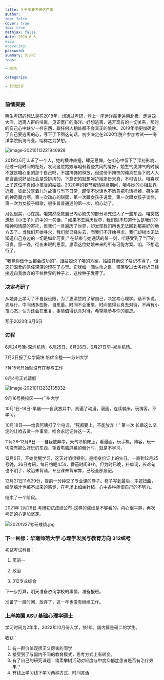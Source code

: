 ```yaml
---
title: 关于咱要考研这件事
author: 
top: false
cover: true
toc: true
mathjax: false
date: 2020-6-6
#img:
#coverImg: 
password: 
summary: 先于行
tags: 

- 感悟

categories: 

- 其他分享
---
```






### 前情提要

萌生考研的想法是在2018年，想通过考研，登上一座远洋船走遍南北极，走遍四大洋，远离人群的喧嚣，见识宽广的海洋。好想逃离，逃开现有的一切关系，那时的自己心中缺少一样东西，跟任何人相处都不会真正的愉快。2019年咱更加确定了自己要逃离的心，写下了下图这句话，初步决定在2020年脱产参加考试——海洋学院航海专业。咱称之为梦想。

![image-20210113221940928](C:\Users\qiumu\AppData\Roaming\Typora\typora-user-images\image-20210113221940928.png)

2019年6月认识了一个人，她的横冲直撞，肆无忌惮，在咱心中留下了深刻影响，经过一段时间的相处，发现这位姑娘与咱有着些共同的爱好，她生气发脾气的时候不就是咱心里的那个自己吗，不加掩饰的释放，但这份不掩饰的纯真在当下的人人都含蓄说好话社会是受排挤的，下意识的就想呵护她那份天真，不可否认，咱喜欢上了这位率真如小孩版的姑娘。2020年的春节疫情隔离期间，咱与她的心相互靠近着，彼此分享着儿时故事与当下日常，即使不说话也不愿意把电话挂掉，荷尔蒙的神奇魔力啊。第一次动心的甜蜜，第一次跟女孩子说爱，第一次跟女孩子谈性，第一次为女孩子唱歌，很多普普通通的第一次，咱心动了。

月色很美，心在跳。咱突然感觉自己内心缺失的部分填充进入了一些东西，咱突然想起《小王子》的中的一句话，“ 如果不去遍历世界，我们就不知道什么是我们的精神和情感的寄托，但我们一旦遍历了世界，却发现我们再也无法回到那美好的地方去了。当我们开始寻求，我们就已经失去，而我们不开始寻求，我们却根本无法知道自己身边的一切是如此可贵。” 在结束与她通话的某一刻，咱感受到了当下的可贵。那一晚，彻夜未眠的思索，思索这位姑娘未来的所有可能方案。咱，不想远行了。

“我觉你做什么都会成功的”，跟姑娘说了咱的方案，姑娘其他说了啥记不得了，但这句温柔的信任深深的印在了心里。它犹如一滴生命之泉，滴落受过太多挫折已经接近自我放弃的干枯世界的种子上，这枚种子发芽了。

###  决定考研了

从她身上学习了不自我设限，为了更清楚的了解自己，决定考心理学。话不多说，先与行，中间诸多曲折，自思量，时间不会重来，时间值得认真去对待，不再有小孩心态，认为还会在重复，事情值得认真对待。希望能参与你的痕迹。

写于2020年6月6日

### 过程

6月24号晚-深圳机场，6月25日，6月26日，6月27日早-郑州机场。

7月3日报了众学简块 培优全程——苏州大学

7月15号开始就没有在参与工作

8月4号正式请假

![image-20210113232135832](C:\Users\qiumu\AppData\Roaming\Typora\typora-user-images\image-20210113232135832.png)

9月16号换校区——广州大学

10月1日-18日-早晨——自我放弃中，刷遍了动漫，漫画，连续躺床，玩博客，不学习。

10月18日——给袁阿姨打了个电话。“死都要上，不能放弃！” 第一次 长辈这么坚定的让咱去做一件事情。咱会永远记住这一天。

11月28-12月8日——自我放弃中，天气冷躺床上，看漫画，玩手机，博客，玩一切没有那么好玩的东西，望着电脑屏幕的倒计时，就是不学习。

12月9日，开始觉醒学习，这天对咱很特别，是咱身份证上的生日。一直到12月25号晚，26日考研，每日约睡4.5h，番茄时间8+h。但为时已晚，补单词，长难句也不明了，政治未背诵，专业课未背牢靠，已经全部忘记。

12月27日11点29分，提前一分钟交了专业课的卷子。卷子写到最后，字迹扭曲，绞尽脑汁也编不出来的感觉，在考场上如坐针毡，心中各种痛恨自己的不努力。

结束了一个阶段。

2021年 2月26日 考研初试成绩公布-这样的成绩是不够看的。内心很平静，再次考研的心更加坚定。

![20201227考研成绩.jpg](https://7.dusays.com/2021/02/26/30fd242f2bcfc.jpg)

### 下一目标：华南师范大学 心理学发展与教育方向 312统考

初试考试科目：  

1. 英语一

2. 政治
3. 312专业综合

下一步打算，明天准备咨询学校的事情，准备报班。

准备了一段时间，放弃了，这一年也没有继续工作。

### 上岸美国 ASU 基础心理学硕士

学习时间为2年半，2022年10月份入学，快1年，国内算是研二的学生。

收获：

1. 有一群价值观很正又厉害的同学
2. 接受到了与国内不同的教育模式，思考方式上有转变。
3. 有了自己的研究课题：绳索攀树活动对轻度与中度抑郁症患者是否有治疗效果？
4. 有线上学习线下学习两种方式，时间灵活

